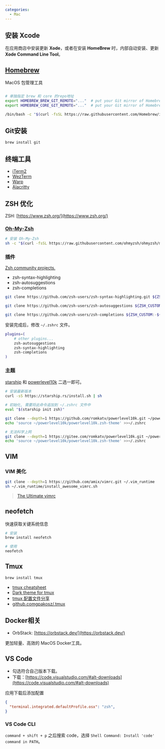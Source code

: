 ```yaml
---
categories:
  - Mac
---
```

## 安装 Xcode

在应用商店中安装更新 **Xode**，或者在安装 **HomeBrew** 时，内部自动安装、更新 **Xode Command Line Tool**。

## [Homebrew](https://brew.sh/)

MacOS 包管理工具

```bash

# 单独指定 brew 和 core 的repo地址
export HOMEBREW_BREW_GIT_REMOTE="..."  # put your Git mirror of Homebrew/brew here
export HOMEBREW_CORE_GIT_REMOTE="..."  # put your Git mirror of Homebrew/homebrew-core here

/bin/bash -c "$(curl -fsSL https://raw.githubusercontent.com/Homebrew/install/HEAD/install.sh)"
```

## Git安装

```bash
brew install git
```

## 终端工具

- [iTerm2](https://iterm2.com/)
- [WezTerm](https://wezfurlong.org/wezterm/index.html)
- [Warp](https://www.warp.dev/)
- [Alacritty](https://alacritty.org/)

## ZSH 优化

ZSH: [https://www.zsh.org/](https://www.zsh.org/)

### [Oh-My-Zsh](https://ohmyz.sh/)

```bash
# 安装 Oh-My-Zsh
sh -c "$(curl -fsSL https://raw.githubusercontent.com/ohmyzsh/ohmyzsh/master/tools/install.sh)"
```

### 插件

[Zsh community projects.](https://github.com/zsh-users)

- zsh-syntax-highlighting
- zsh-autosuggestions
- zsh-completions

```bash
git clone https://github.com/zsh-users/zsh-syntax-highlighting.git ${ZSH_CUSTOM:-~/.oh-my-zsh/custom}/plugins/zsh-syntax-highlighting

git clone https://github.com/zsh-users/zsh-autosuggestions ${ZSH_CUSTOM:-~/.oh-my-zsh/custom}/plugins/zsh-autosuggestions

git clone https://github.com/zsh-users/zsh-completions ${ZSH_CUSTOM:-${ZSH:-~/.oh-my-zsh}/custom}/plugins/zsh-completions
```

安装完成后，修改 `~/.zshrc` 文件。

```bash title="~/.zshrc"
plugins=( 
    # other plugins...
    zsh-autosuggestions
    zsh-syntax-highlighting
    zsh-completions
)
```

### 主题

[starship](https://github.com/starship/starship) 和 [powerlevel10k](https://github.com/romkatv/powerlevel10k) 二选一即可。


```bash title="starship"
# 安装最新版本
curl -sS https://starship.rs/install.sh | sh

# 初始化, 需要将此命令追加到 ~/.zshrc 文件中
eval "$(starship init zsh)"
```

```bash title="powerlevel10k"
git clone --depth=1 https://github.com/romkatv/powerlevel10k.git ~/powerlevel10k
echo 'source ~/powerlevel10k/powerlevel10k.zsh-theme' >>~/.zshrc

# 无法科学上网
git clone --depth=1 https://gitee.com/romkatv/powerlevel10k.git ~/powerlevel10k
echo 'source ~/powerlevel10k/powerlevel10k.zsh-theme' >>~/.zshrc
```

## VIM

### VIM 美化

```bash
git clone --depth=1 https://github.com/amix/vimrc.git ~/.vim_runtime
sh ~/.vim_runtime/install_awesome_vimrc.sh
```

> [The Ultimate vimrc](https://github.com/amix/vimrc)

## neofetch

快速获取关键系统信息

```bash
# 安装
brew install neofetch

# 使用
neofetch
```

## Tmux

```bash
brew install tmux
```

- [tmux cheatsheet](https://tmuxcheatsheet.com/)
- [Dark theme for tmux](https://draculatheme.com/tmux)
- [tmux 配置文件分享](https://www.amjun.com/2382.html)
- [github.comgpakosz/.tmux ](https://github.com/gpakosz/.tmux/blob/master/.tmux.conf)


## Docker相关

- OrbStack: [https://orbstack.dev/](https://orbstack.dev/)

更加轻量、高效的 MacOS Docker工具。


## VS Code

- 勾选符合自己版本下载。
- 下载：[https://code.visualstudio.com/#alt-downloads](https://code.visualstudio.com/#alt-downloads)


应用下载后添加配置

```json title="setting.json"
{
  "terminal.integrated.defaultProfile.osx": "zsh",
}
```

### VS Code CLI

`command + shift + p` 之后搜索 code，选择 `Shell Command: Install 'code' command in PATH`。